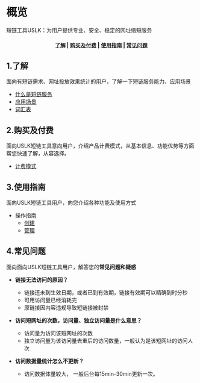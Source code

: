<!--一下子提供一种思路，欢迎大家发挥 -->

# 概览
短链工具USLK：为用户提供专业、安全、稳定的网址缩短服务

#### <center>[了解](#1了解)   |   [购买及付费](#2购买及付费)   |   [使用指南](#3使用指南)   |   [常见问题](#4常见问题)</center>   

## 1.了解

面向有短链需求、网址投放效果统计的用户，了解一下短链服务能力、应用场景

* [什么是短链服务](/uslk/introduction.md)
* [应用场景](/uslk/introduction.md)
* [词汇表](_glossary.md)


## 2.购买及付费

面向USLK短链工具意向用户，介绍产品计费模式，从基本信息、功能优势等方面帮您快速了解，从容选择。

* [计费模式](/uslk/pricing.md)


## 3.使用指南

面向USLK短链工具用户，向您介绍各种功能及使用方式

* 操作指南
  * [创建](相对链接)
  * [管理](相对链接)


## 4.常见问题
面向面向USLK短链工具用户，解答您的**常见问题和疑惑**

- **链接无法访问的原因？**
  - 链接还未到生效日期，或者已到有效期，链接有效期可以精确到时分秒
  - 可用访问量已经消耗完
  - 原链接因内容违规导致短链接被封禁
  
- **访问短网址的次数，访问量、独立访问量是什么意思？**
  - 访问量为访问该短网址的次数
  - 独立访问量为该访问量去重后的访问数量，一般认为是该短网址的访问人次


- **访问数据量统计怎么不更新？**
  - 访问数据体量较大， 一般后台每15min-30min更新一次。
